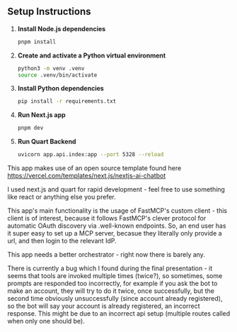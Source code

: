 ## Setup Instructions

1. **Install Node.js dependencies**

	```sh
	pnpm install
	```

2. **Create and activate a Python virtual environment**

	```sh
	python3 -m venv .venv
	source .venv/bin/activate
	```

3. **Install Python dependencies**

	```sh
	pip install -r requirements.txt
	```

4. **Run Next.js app**

	```sh
	pnpm dev
	```

5. **Run Quart Backend**

	```sh
	uvicorn app.api.index:app --port 5328 --reload
	```


This app makes use of an open source template found here https://vercel.com/templates/next.js/nextjs-ai-chatbot

I used next.js and quart for rapid development - feel free to use something like react or anything else you prefer.

This app's main functionality is the usage of FastMCP's custom client - this client is of interest, because it follows FastMCP's clever protocol for automatic OAuth discovery via .well-known endpoints. So, an end user has it super easy to set up a MCP server, becasue they literally only provide a url, and then login to the relevant IdP.

This app needs a better orchestrator - right now there is barely any.

There is currently a bug which I found during the final presentation - it seems that tools are invoked multiple times (twice?), so sometimes, some prompts are responded too incorrectly, for example if you ask the bot to make an account, they will try to do it twice, once successfully, but the second time obviously unsuccessfully (since account already registered), so the bot will say your account is already registered, an incorrect response. This might be due to an incorrect api setup (multiple routes called when only one should be).
